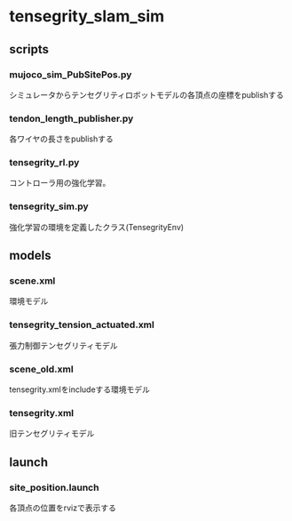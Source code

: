 # tensegrity_slam_sim

## scripts
### mujoco_sim_PubSitePos.py 
シミュレータからテンセグリティロボットモデルの各頂点の座標をpublishする

### tendon_length_publisher.py
各ワイヤの長さをpublishする

### tensegrity_rl.py
コントローラ用の強化学習。

### tensegrity_sim.py
強化学習の環境を定義したクラス(TensegrityEnv)

## models
### scene.xml
環境モデル

### tensegrity_tension_actuated.xml
張力制御テンセグリティモデル

### scene_old.xml
tensegrity.xmlをincludeする環境モデル

### tensegrity.xml
旧テンセグリティモデル

## launch
### site_position.launch
各頂点の位置をrvizで表示する

